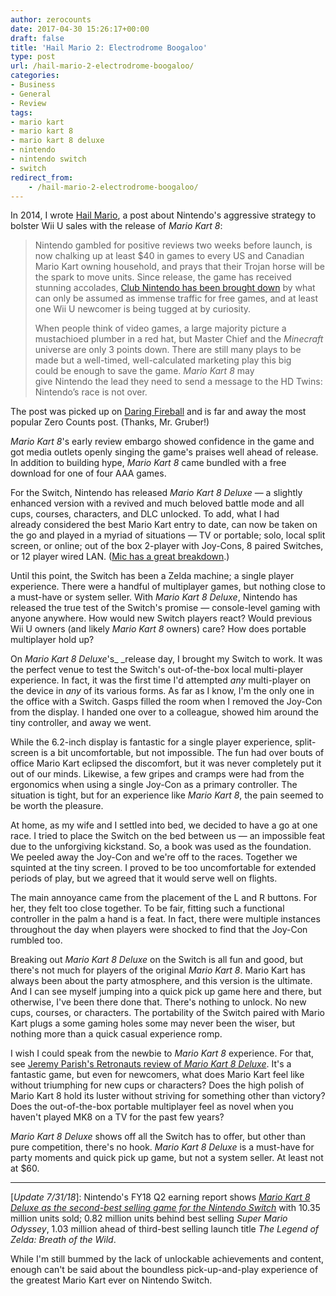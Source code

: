 ```yaml
---
author: zerocounts
date: 2017-04-30 15:26:17+00:00
draft: false
title: 'Hail Mario 2: Electrodrome Boogaloo'
type: post
url: /hail-mario-2-electrodrome-boogaloo/
categories:
- Business
- General
- Review
tags:
- mario kart
- mario kart 8
- mario kart 8 deluxe
- nintendo
- nintendo switch
- switch
redirect_from:
    - /hail-mario-2-electrodrome-boogaloo/
---
```


In 2014, I wrote [Hail Mario](/2014/06/01/hail-mario/), a post about Nintendo's aggressive strategy to bolster Wii U sales with the release of _Mario Kart 8_:

> Nintendo gambled for positive reviews two weeks before launch, is now chalking up at least $40 in games to every US and Canadian Mario Kart owning household, and prays that their Trojan horse will be the spark to move units. Since release, the game has received stunning accolades, [Club Nintendo has been brought down](https://tsogaming.wordpress.com/2014/05/31/club-nintendo-stuck-in-mario-kart-traffic/) by what can only be assumed as immense traffic for free games, and at least one Wii U newcomer is being tugged at by curiosity.
>
> When people think of video games, a large majority picture a mustachioed plumber in a red hat, but Master Chief and the _Minecraft_ universe are only 3 points down. There are still many plays to be made but a well-timed, well-calculated marketing play this big could be enough to save the game. _Mario Kart 8_ may give Nintendo the lead they need to send a message to the HD Twins: Nintendo’s race is not over.

The post was picked up on [Daring Fireball](http://daringfireball.net/linked/2014/06/01/hail-mario) and is far and away the most popular Zero Counts post. (Thanks, Mr. Gruber!)

_Mario Kart 8_'s early review embargo showed confidence in the game and got media outlets openly singing the game's praises well ahead of release. In addition to building hype, _Mario Kart 8_ came bundled with a free download for one of four AAA games.

For the Switch, Nintendo has released _Mario Kart 8 Deluxe_ — a slightly enhanced version with a revived and much beloved battle mode and all cups, courses, characters, and DLC unlocked. To add, what I had already considered the best Mario Kart entry to date, can now be taken on the go and played in a myriad of situations — TV or portable; solo, local split screen, or online; out of the box 2-player with Joy-Cons, 8 paired Switches, or 12 player wired LAN. ([Mic has a great breakdown](https://mic.com/articles/175172/mario-kart-8-deluxe-multiplayer-guide-how-many-players-can-race-on-one-nintendo-switch).)

Until this point, the Switch has been a Zelda machine; a single player experience. There were a handful of multiplayer games, but nothing close to a must-have or system seller. With _Mario Kart 8 Deluxe_, Nintendo has released the true test of the Switch's promise — console-level gaming with anyone anywhere. How would new Switch players react? Would previous Wii U owners (and likely _Mario Kart 8_ owners) care? How does portable multiplayer hold up?

On _Mario Kart 8 Deluxe_'s_ _release day, I brought my Switch to work. It was the perfect venue to test the Switch's out-of-the-box local multi-player experience. In fact, it was the first time I'd attempted _any_ multi-player on the device in _any_ of its various forms. As far as I know, I'm the only one in the office with a Switch. Gasps filled the room when I removed the Joy-Con from the display. I handed one over to a colleague, showed him around the tiny controller, and away we went.

While the 6.2-inch display is fantastic for a single player experience, split-screen is a bit uncomfortable, but not impossible. The fun had over bouts of office Mario Kart eclipsed the discomfort, but it was never completely put it out of our minds. Likewise, a few gripes and cramps were had from the ergonomics when using a single Joy-Con as a primary controller. The situation is tight, but for an experience like _Mario Kart 8_, the pain seemed to be worth the pleasure.

At home, as my wife and I settled into bed, we decided to have a go at one race. I tried to place the Switch on the bed between us — an impossible feat due to the unforgiving kickstand. So, a book was used as the foundation. We peeled away the Joy-Con and we're off to the races. Together we squinted at the tiny screen. I proved to be too uncomfortable for extended periods of play, but we agreed that it would serve well on flights.

The main annoyance came from the placement of the L and R buttons. For her, they felt too close together. To be fair, fitting such a functional controller in the palm a hand is a feat. In fact, there were multiple instances throughout the day when players were shocked to find that the Joy-Con rumbled too.

Breaking out _Mario Kart 8 Deluxe_ on the Switch is all fun and good, but there's not much for players of the original _Mario Kart 8_. Mario Kart has always been about the party atmosphere, and this version is the ultimate. And I can see myself jumping into a quick pick up game here and there, but otherwise, I've been there done that. There's nothing to unlock. No new cups, courses, or characters. The portability of the Switch paired with Mario Kart plugs a some gaming holes some may never been the wiser, but nothing more than a quick casual experience romp.

I wish I could speak from the newbie to _Mario Kart 8_ experience. For that, see [Jeremy Parish's Retronauts review of ](http://www.retronauts.com/?p=2288)[_Mario Kart 8 Deluxe_](http://www.retronauts.com/?p=2288). It's a fantastic game, but even for newcomers, what does Mario Kart feel like without triumphing for new cups or characters? Does the high polish of Mario Kart 8 hold its luster without striving for something other than victory? Does the out-of-the-box portable multiplayer feel as novel when you haven't played MK8 on a TV for the past few years?

_Mario Kart 8 Deluxe_ shows off all the Switch has to offer, but other than pure competition, there's no hook. _Mario Kart 8 Deluxe_ is a must-have for party moments and quick pick up game, but not a system seller. At least not at $60.

---

[_Update 7/31/18_]: Nintendo's FY18 Q2 earning report shows _[Mario Kart 8 Deluxe as the second](https://www.nintendo.co.jp/ir/en/finance/software/index.html)[-](https://www.nintendo.co.jp/ir/en/finance/software/index.html)[best selling game for the Nintendo Switch](https://www.nintendo.co.jp/ir/en/finance/software/index.html)_ with 10.35 million units sold; 0.82 million units behind best selling _Super Mario Odyssey_, 1.03 million ahead of third-best selling launch title _The Legend of Zelda: Breath of the Wild_.

While I'm still bummed by the lack of unlockable achievements and content, enough can't be said about the boundless pick-up-and-play experience of the greatest Mario Kart ever on Nintendo Switch.
